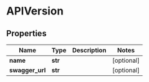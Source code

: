 # APIVersion

## Properties
| Name | Type | Description | Notes |
| ------------ | ------------- | ------------- | ------------- |
| **name** | **str** |  | [optional]  |
| **swagger_url** | **str** |  | [optional]  |


